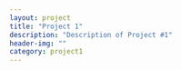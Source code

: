 ```yaml
---
layout: project
title: "Project 1"
description: "Description of Project #1"
header-img: ""
category: project1
---
```


